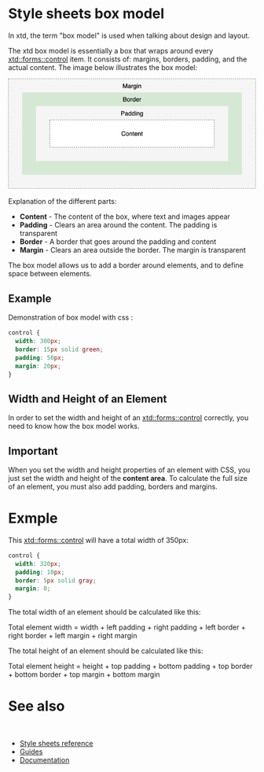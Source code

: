 # Style sheets box model

In xtd, the term "box model" is used when talking about design and layout.

The xtd box model is essentially a box that wraps around every [xtd::forms::control](https://gammasoft71.github.io/xtd/reference_guides/latest/classxtd_1_1forms_1_1control.html) item.
It consists of: margins, borders, padding, and the actual content. The image below illustrates the box model:

![box_model](/pictures/box_model.png)

Explanation of the different parts:

* **Content** - The content of the box, where text and images appear
* **Padding** - Clears an area around the content. The padding is transparent
* **Border** - A border that goes around the padding and content
* **Margin** - Clears an area outside the border. The margin is transparent

The box model allows us to add a border around elements, and to define space between elements. 

## Example

Demonstration of box model with css :

```css
control {
  width: 300px;
  border: 15px solid green;
  padding: 50px;
  margin: 20px;
}
```

## Width and Height of an Element

In order to set the width and height of an [xtd::forms::control](https://gammasoft71.github.io/xtd/reference_guides/latest/classxtd_1_1forms_1_1control.html) correctly, you need to know how the box model works.

## Important

When you set the width and height properties of an element with CSS, you just set the width and height of the **content area**. 
To calculate the full size of an element, you must also add padding, borders and margins.

# Exmple

This [xtd::forms::control](https://gammasoft71.github.io/xtd/reference_guides/latest/classxtd_1_1forms_1_1control.html) will have a total width of 350px: 

```css
control {
  width: 320px;
  padding: 10px;
  border: 5px solid gray;
  margin: 0; 
}
```

The total width of an element should be calculated like this:

Total element width = width + left padding + right padding + left border + right border + left margin + right margin

The total height of an element should be calculated like this:

Total element height = height + top padding + bottom padding + top border + bottom border + top margin + bottom margin

# See also
​
* [Style sheets reference](/docs/documentation/guides/xtd.forms/style_sheets/style_sheets_reference)
* [Guides](/docs/documentation/guides)
* [Documentation](/docs/documentation)
